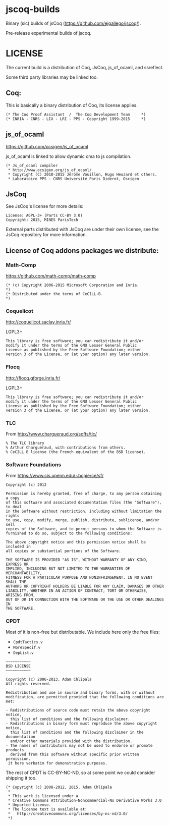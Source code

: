 # jscoq-builds

Binary (sic) builds of jsCoq (https://github.com/ejgallego/jscoq/).

Pre-release experimental builds of jscoq.

# LICENSE

The current build is a distribution of Coq, JsCoq, js_of_ocaml, and ssreflect.

Some third party libraries may be linked too.

## Coq:

This is basically a binary distribution of Coq, its license applies.

````
(* The Coq Proof Assistant  /  The Coq Development Team     *)
(* INRIA - CNRS - LIX - LRI - PPS - Copyright 1999-2015     *)
````

## js_of_ocaml

https://github.com/ocsigen/js_of_ocaml

js_of_ocaml is linked to allow dynamic cma to js compilation.

````
(* Js_of_ocaml compiler
 * http://www.ocsigen.org/js_of_ocaml/
 * Copyright (C) 2010-2015 Jérôme Vouillon, Hugo Heuzard et others.
 * Laboratoire PPS - CNRS Université Paris Diderot, Oscigen
````

## JsCoq

See JsCoq's license for more details:

````
License: AGPL-3+ (Parts CC-BY 3.0)
Copyright: 2015, MINES ParisTech
````

External parts distributed with JsCoq are under their own license, see
the JsCoq repository for more information.

## License of Coq addons packages we distribute:

### Math-Comp

https://github.com/math-comp/math-comp

````
(* (c) Copyright 2006-2015 Microsoft Corporation and Inria.                  *)
(* Distributed under the terms of CeCILL-B.                                  *)
````

### Coquelicot

http://coquelicot.saclay.inria.fr/

LGPL3+

````
This library is free software; you can redistribute it and/or
modify it under the terms of the GNU Lesser General Public
License as published by the Free Software Foundation; either
version 3 of the License, or (at your option) any later version.
````

### Flocq

http://flocq.gforge.inria.fr/

LGPL3+

````
This library is free software; you can redistribute it and/or
modify it under the terms of the GNU Lesser General Public
License as published by the Free Software Foundation; either
version 3 of the License, or (at your option) any later version.
````

### TLC

From http://www.chargueraud.org/softs/tlc/

````
% The TLC library
% Arthur Charguéraud, with contributions from others.
% CeCILL B license (the French equivalent of the BSD license).
````

### Software Foundations

From https://www.cis.upenn.edu/~bcpierce/sf/

````
Copyright (c) 2012

Permission is hereby granted, free of charge, to any person obtaining a copy
of this software and associated documentation files (the "Software"), to deal
in the Software without restriction, including without limitation the rights
to use, copy, modify, merge, publish, distribute, sublicense, and/or sell
copies of the Software, and to permit persons to whom the Software is
furnished to do so, subject to the following conditions:

The above copyright notice and this permission notice shall be included in
all copies or substantial portions of the Software.

THE SOFTWARE IS PROVIDED "AS IS", WITHOUT WARRANTY OF ANY KIND, EXPRESS OR
IMPLIED, INCLUDING BUT NOT LIMITED TO THE WARRANTIES OF MERCHANTABILITY,
FITNESS FOR A PARTICULAR PURPOSE AND NONINFRINGEMENT. IN NO EVENT SHALL THE
AUTHORS OR COPYRIGHT HOLDERS BE LIABLE FOR ANY CLAIM, DAMAGES OR OTHER
LIABILITY, WHETHER IN AN ACTION OF CONTRACT, TORT OR OTHERWISE, ARISING FROM,
OUT OF OR IN CONNECTION WITH THE SOFTWARE OR THE USE OR OTHER DEALINGS IN
THE SOFTWARE.
````

### CPDT

Most of it is non-free but distributable. We include here only the
free files:

* `CpdtTactics.v`
* `MoreSpecif.v`
* `DepList.v`

````
~~~~~~~~~~~
BSD LICENSE
~~~~~~~~~~~

Copyright (c) 2006-2013, Adam Chlipala
All rights reserved.

Redistribution and use in source and binary forms, with or without
modification, are permitted provided that the following conditions are met:

- Redistributions of source code must retain the above copyright notice,
  this list of conditions and the following disclaimer.
- Redistributions in binary form must reproduce the above copyright notice,
  this list of conditions and the following disclaimer in the documentation
  and/or other materials provided with the distribution.
- The names of contributors may not be used to endorse or promote products
  derived from this software without specific prior written permission.
 it here verbatim for demonstration purposes.
````

The rest of CPDT is CC-BY-NC-ND, so at some point we could consider
shipping it too.

````
(* Copyright (c) 2008-2012, 2015, Adam Chlipala
 *
 * This work is licensed under a
 * Creative Commons Attribution-Noncommercial-No Derivative Works 3.0
 * Unported License.
 * The license text is available at:
 *   http://creativecommons.org/licenses/by-nc-nd/3.0/
 *)
````
